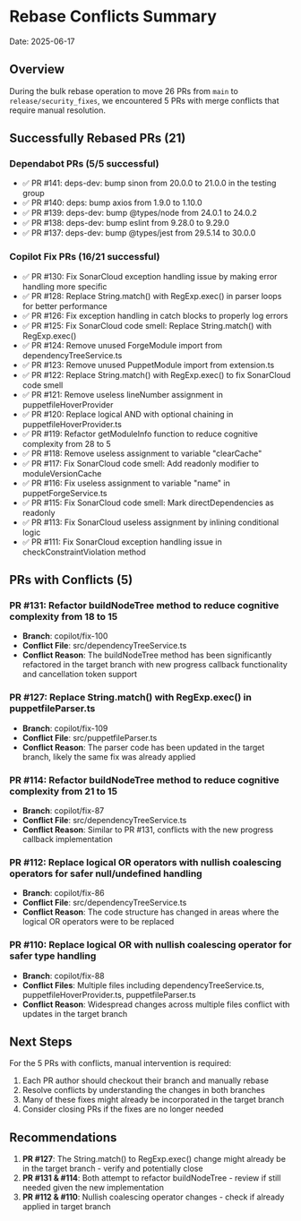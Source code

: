 # Rebase Conflicts Summary

Date: 2025-06-17

## Overview

During the bulk rebase operation to move 26 PRs from `main` to `release/security_fixes`, we encountered 5 PRs with merge conflicts that require manual resolution.

## Successfully Rebased PRs (21)

### Dependabot PRs (5/5 successful)
- ✅ PR #141: deps-dev: bump sinon from 20.0.0 to 21.0.0 in the testing group
- ✅ PR #140: deps: bump axios from 1.9.0 to 1.10.0
- ✅ PR #139: deps-dev: bump @types/node from 24.0.1 to 24.0.2
- ✅ PR #138: deps-dev: bump eslint from 9.28.0 to 9.29.0
- ✅ PR #137: deps-dev: bump @types/jest from 29.5.14 to 30.0.0

### Copilot Fix PRs (16/21 successful)
- ✅ PR #130: Fix SonarCloud exception handling issue by making error handling more specific
- ✅ PR #128: Replace String.match() with RegExp.exec() in parser loops for better performance
- ✅ PR #126: Fix exception handling in catch blocks to properly log errors
- ✅ PR #125: Fix SonarCloud code smell: Replace String.match() with RegExp.exec()
- ✅ PR #124: Remove unused ForgeModule import from dependencyTreeService.ts
- ✅ PR #123: Remove unused PuppetModule import from extension.ts
- ✅ PR #122: Replace String.match() with RegExp.exec() to fix SonarCloud code smell
- ✅ PR #121: Remove useless lineNumber assignment in puppetfileHoverProvider
- ✅ PR #120: Replace logical AND with optional chaining in puppetfileHoverProvider.ts
- ✅ PR #119: Refactor getModuleInfo function to reduce cognitive complexity from 28 to 5
- ✅ PR #118: Remove useless assignment to variable "clearCache"
- ✅ PR #117: Fix SonarCloud code smell: Add readonly modifier to moduleVersionCache
- ✅ PR #116: Fix useless assignment to variable "name" in puppetForgeService.ts
- ✅ PR #115: Fix SonarCloud code smell: Mark directDependencies as readonly
- ✅ PR #113: Fix SonarCloud useless assignment by inlining conditional logic
- ✅ PR #111: Fix SonarCloud exception handling issue in checkConstraintViolation method

## PRs with Conflicts (5)

### PR #131: Refactor buildNodeTree method to reduce cognitive complexity from 18 to 15
- **Branch**: copilot/fix-100
- **Conflict File**: src/dependencyTreeService.ts
- **Conflict Reason**: The buildNodeTree method has been significantly refactored in the target branch with new progress callback functionality and cancellation token support

### PR #127: Replace String.match() with RegExp.exec() in puppetfileParser.ts
- **Branch**: copilot/fix-109
- **Conflict File**: src/puppetfileParser.ts
- **Conflict Reason**: The parser code has been updated in the target branch, likely the same fix was already applied

### PR #114: Refactor buildNodeTree method to reduce cognitive complexity from 21 to 15
- **Branch**: copilot/fix-87
- **Conflict File**: src/dependencyTreeService.ts
- **Conflict Reason**: Similar to PR #131, conflicts with the new progress callback implementation

### PR #112: Replace logical OR operators with nullish coalescing operators for safer null/undefined handling
- **Branch**: copilot/fix-86
- **Conflict File**: src/dependencyTreeService.ts
- **Conflict Reason**: The code structure has changed in areas where the logical OR operators were to be replaced

### PR #110: Replace logical OR with nullish coalescing operator for safer type handling
- **Branch**: copilot/fix-88
- **Conflict Files**: Multiple files including dependencyTreeService.ts, puppetfileHoverProvider.ts, puppetfileParser.ts
- **Conflict Reason**: Widespread changes across multiple files conflict with updates in the target branch

## Next Steps

For the 5 PRs with conflicts, manual intervention is required:

1. Each PR author should checkout their branch and manually rebase
2. Resolve conflicts by understanding the changes in both branches
3. Many of these fixes might already be incorporated in the target branch
4. Consider closing PRs if the fixes are no longer needed

## Recommendations

1. **PR #127**: The String.match() to RegExp.exec() change might already be in the target branch - verify and potentially close
2. **PR #131 & #114**: Both attempt to refactor buildNodeTree - review if still needed given the new implementation
3. **PR #112 & #110**: Nullish coalescing operator changes - check if already applied in target branch